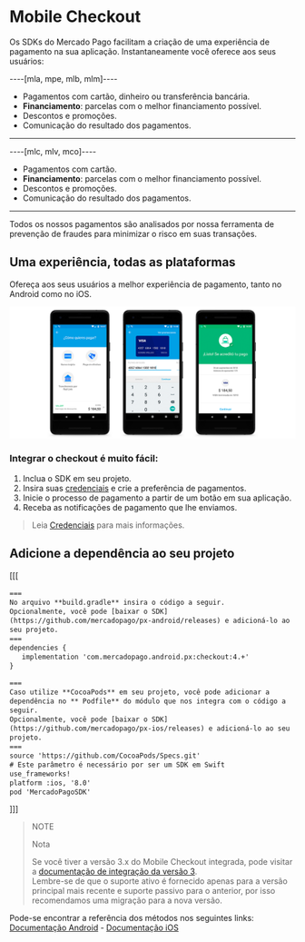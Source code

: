 # Mobile Checkout

Os SDKs do Mercado Pago facilitam a criação de uma experiência de pagamento na sua aplicação. Instantaneamente você oferece aos seus usuários:


----[mla, mpe, mlb, mlm]----
- Pagamentos com cartão, dinheiro ou transferência bancária.
- **Financiamento**: parcelas com o melhor financiamento possível.
- Descontos e promoções.
- Comunicação do resultado dos pagamentos.
------------
----[mlc, mlv, mco]----
- Pagamentos com cartão.
- **Financiamento**: parcelas com o melhor financiamento possível.
- Descontos e promoções.
- Comunicação do resultado dos pagamentos.
------------


Todos os nossos pagamentos são analisados por nossa ferramenta de prevenção de fraudes para minimizar o risco em suas transações.

## Uma experiência, todas as plataformas

Ofereça aos seus usuários a melhor experiência de pagamento, tanto no Android como no iOS.

![Mercado Pago sdk android](/images/mobile-sdk-flow.png)

### Integrar o checkout é muito fácil:

1. Inclua o SDK em seu projeto.
2. Insira suas [credenciais]([FAKER][CREDENTIALS][URL]) e crie a preferência de pagamentos.
3. Inicie o processo de pagamento a partir de um botão em sua aplicação.
4. Receba as notificações de pagamento que lhe enviamos.

> Leia [Credenciais](https://www.mercadopago[FAKER][URL][DOMAIN]/developers/pt/guides/credentials/credentials) para mais informações. 

## Adicione a dependência ao seu projeto
[[[
```android
===
No arquivo **build.gradle** insira o código a seguir.
Opcionalmente, você pode [baixar o SDK](https://github.com/mercadopago/px-android/releases) e adicioná-lo ao seu projeto.
===
dependencies {
   implementation 'com.mercadopago.android.px:checkout:4.+'
}
```
```ios
===
Caso utilize **CocoaPods** em seu projeto, você pode adicionar a dependência no ** Podfile** do módulo que nos integra com o código a seguir.
Opcionalmente, você pode [baixar o SDK](https://github.com/mercadopago/px-ios/releases) e adicioná-lo ao seu projeto.
===
source 'https://github.com/CocoaPods/Specs.git'
# Este parâmetro é necessário por ser um SDK em Swift
use_frameworks!
platform :ios, '8.0'
pod 'MercadoPagoSDK'
```
]]]

> NOTE
>
> Nota
>
> Se você tiver a versão 3.x do Mobile Checkout integrada, pode visitar a [documentação de integração da versão 3](https://www.mercadopago[FAKER][URL][DOMAIN]/developers/pt/guides/online-payments/mobile-checkout/v3/introduction).<br>
> Lembre-se de que o suporte ativo é fornecido apenas para a versão principal mais recente e suporte passivo para o anterior, por isso recomendamos uma migração para a nova versão.

Pode-se encontrar a referência dos métodos nos seguintes links: [Documentação
 Android](https://mercadopago.github.io/px-android/) - [Documentação iOS](https://mercadopago.github.io/px-ios/v4/)
